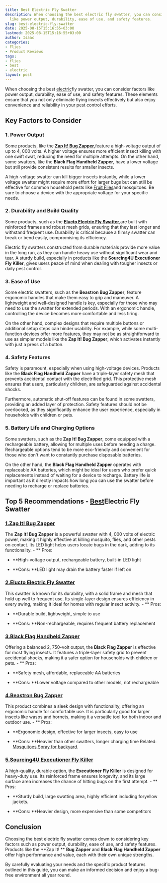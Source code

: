 ```yaml
---
title: Best Electric Fly Swatter
description: When choosing the best electric fly swatter, you can consider factors
  like power output, durability, ease of use, and safety features.
slug: best-electric-fly-swatter
date: 2025-08-15T15:16:55+03:00
lastmod: 2025-08-15T15:16:55+03:00
author: Isaac
categories:
- Flies
- Product Reviews
tags:
- flies
- best
- electric
layout: post
---
```

When choosing the best [electric](https://pestpolicy.com/best-electric-riding-lawn-mowers/)fly swatter, you can consider factors like power output, durability, ease of use, and safety features. These elements ensure that you not only eliminate flying insects effectively but also enjoy convenience and reliability in your pest control efforts.

##  Key Factors to Consider

###  1. Power Output

Some products, like the [**Zap It! Bug Zapper**](https://www.amazon.com/dp/B0859Q3DQ2/?tag=p-policy-20),feature a high-voltage output of up to 4, 000 volts. A higher voltage ensures more efficient insect killing with one swift swat, reducing the need for multiple attempts. On the other hand, some swatters, like the **Black Flag Handheld Zapper**, have a lower voltage but still provide consistent results for smaller insects.

A high-voltage swatter can kill bigger insects instantly, while a lower voltage swatter might require more effort for larger bugs but can still be effective for common household pests like [Fruit Flies](https://entomology.ca.uky.edu/ef621)and mosquitoes. Be sure to choose a device with the appropriate voltage for your specific needs.

###  2. Durability and Build Quality

Some products, such as the [**Elucto Electric Fly Swatter**](https://www.amazon.com/dp/B01F3N8A4Q/?tag=p-policy-20),are built with reinforced frames and robust mesh grids, ensuring that they last longer and withstand frequent use. Durability is critical because a flimsy swatter can break or bend easily, compromising its efficiency.

Electric fly swatters constructed from durable materials provide more value in the long run, as they can handle heavy use without significant wear and tear. A sturdy build, especially in products like the **Sourcing4U Executioner Fly Killer**, gives users peace of mind when dealing with tougher insects or daily pest control.

###  3. Ease of Use

Some electric swatters, such as the **Beastron Bug Zapper**, feature ergonomic handles that make them easy to grip and maneuver. A lightweight and well-designed handle is key, especially for those who may need to use the swatter for extended periods. With an ergonomic handle, controlling the device becomes more comfortable and less tiring.

On the other hand, complex designs that require multiple buttons or additional setup steps can hinder usability. For example, while some multi-function devices offer more features, they may not be as straightforward to use as simpler models like the **Zap It! Bug Zapper**, which activates instantly with just a press of a button.

###  4. Safety Features

Safety is paramount, especially when using high-voltage devices. Products like the **Black Flag Handheld Zapper** have a triple-layer safety mesh that prevents accidental contact with the electrified grid. This protective mesh ensures that users, particularly children, are safeguarded against accidental shocks.

Furthermore, automatic shut-off features can be found in some swatters, providing an added layer of protection. Safety features should not be overlooked, as they significantly enhance the user experience, especially in households with children or pets.

###  5. Battery Life and Charging Options

Some swatters, such as the **Zap It! Bug Zapper**, come equipped with a rechargeable battery, allowing for multiple uses before needing a charge. Rechargeable options tend to be more eco-friendly and convenient for those who don't want to constantly purchase disposable batteries.

On the other hand, the **Black Flag Handheld Zapper** operates with replaceable AA batteries, which might be ideal for users who prefer quick replacements instead of waiting for a device to recharge. Battery life is important as it directly impacts how long you can use the swatter before needing to recharge or replace batteries.

##  Top 5 Recommendations - [Best](https://pestpolicy.com/best-electric-tiller-for-clay-soil/)Electric Fly Swatter

###  [1.**Zap It! Bug Zapper**](https://www.amazon.com/dp/B0859Q3DQ2/?tag=p-policy-20)

The **Zap It! Bug Zapper** is a powerful swatter with 4, 000 volts of electric power, making it highly effective at killing mosquito, flies, and other pests on contact. Its LED light helps users locate bugs in the dark, adding to its functionality. - **
Pros:

- **High-voltage output, rechargeable battery, built-in LED light

- **Cons: **LED light may drain the battery faster if left on

###  [2.**Elucto Electric Fly Swatter**](https://www.amazon.com/dp/B01F3N8A4Q/?tag=p-policy-20)

This swatter is known for its durability, with a solid frame and mesh that hold up well to frequent use. Its single-layer design ensures efficiency in every swing, making it ideal for homes with regular insect activity. - **
Pros:

- **Durable build, lightweight, simple to use

- **Cons: **Non-rechargeable, requires frequent battery replacement

###  [3.**Black Flag Handheld Zapper**](https://www.amazon.com/dp/B07N2K9KYT/?tag=p-policy-20)

Offering a balanced 2, 750-volt output, the **Black Flag Zapper** is effective for most flying insects. It features a triple-layer safety grid to prevent accidental shocks, making it a safer option for households with children or pets. - **
Pros:

- **Safety mesh, affordable, replaceable AA batteries

- **Cons: **Lower voltage compared to other models, not rechargeable

###  [4.**Beastron Bug Zapper**](https://www.amazon.com/dp/B073BX345P/?tag=p-policy-20)

This product combines a sleek design with functionality, offering an ergonomic handle for comfortable use. It is particularly good for larger insects like wasps and hornets, making it a versatile tool for both indoor and outdoor use. - **
Pros:

- **Ergonomic design, effective for larger insects, easy to use

- **Cons: **Heavier than other swatters, longer charging time Related: [Mosquitoes Spray for backyard](https://pestpolicy.com/best-mosquito-yard-spray/).

###  [5.**Sourcing4U Executioner Fly Killer**](https://www.amazon.com/dp/B000MU2MJA/?tag=p-policy-20)

A high-quality, durable option, the **Executioner Fly Killer** is designed for heavy-duty use. Its reinforced frame ensures longevity, and its large surface area increases the chance of hitting bugs on the first attempt. - **
Pros:

- **Sturdy build, large swatting area, highly efficient including foryellow jackets.

- **Cons: **Heavier design, more expensive than some competitors

##  Conclusion

Choosing the best electric fly swatter comes down to considering key factors such as power output, durability, ease of use, and safety features. Products like the **Zap It! ** **Bug Zapper** and **Black Flag Handheld Zapper** offer high performance and value, each with their own unique strengths.

By carefully evaluating your needs and the specific product features outlined in this guide, you can make an informed decision and enjoy a bug-free environment all year round.
